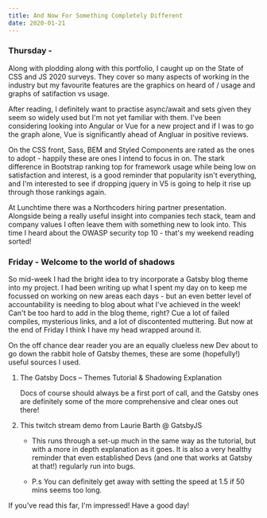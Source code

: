 ```yaml
---
title: And Now For Something Completely Different
date: 2020-01-21
---
```

### Thursday -

Along with plodding along with this portfolio, I caught up on the State of CSS and JS 2020 surveys. They cover so many aspects of working in the industry but my favourite features are the graphics on heard of / usage and graphs of satifaction vs usage.

After reading, I definitely want to practise async/await and sets given they seem so widely used but I'm not yet familiar with them. I've been considering looking into Angular or Vue for a new project and if I was to go the graph alone, Vue is significantly ahead of Angluar in positive reviews.

On the CSS front, Sass, BEM and Styled Components are rated as the ones to adopt - happily these are ones I intend to focus in on. The stark difference in Bootstrap ranking top for framework usage while being low on satisfaction and interest, is a good reminder that popularity isn't everything, and I'm interested to see if dropping jquery in V5 is going to help it rise up through those rankings again.

At Lunchtime there was a Northcoders hiring partner presentation.
Alongside being a really useful insight into companies tech stack, team and company values I often leave them with something new to look into. This time I heard about the OWASP security top 10 - that's my weekend reading sorted!

### Friday - Welcome to the world of shadows

So mid-week I had the bright idea to try incorporate a Gatsby blog theme into my project. I had been writing up what I spent my day on to keep me focussed on working on new areas each days - but an even better level of accountability is needing to blog about what I've achieved in the week! Can't be too hard to add in the blog theme, right? Cue a lot of failed compiles, mysterious links, and a lot of discontented muttering. But now at the end of Friday I think I have my head wrapped around it.

On the off chance dear reader you are an equally clueless new Dev about to go down the rabbit hole of Gatsby themes, these are some (hopefully!) useful sources I used.

1. The Gatsby Docs – Themes Tutorial & Shadowing Explanation
   
    Docs of course should always be a first port of call, and the Gatsby ones are definitely some of the more comprehensive and clear ones out there!

2. This twitch stream demo from Laurie Barth @ GatsbyJS
   - This runs through a set-up much in the same way as the tutorial, but with a more in depth explanation as it goes. It is also a very healthy reminder that even established Devs (and one that works at Gatsby at that!) regularly run into bugs.

   - P.s You can definitely get away with setting the speed at 1.5 if 50 mins seems too long.

If you've read this far, I'm impressed! Have a good day!